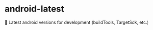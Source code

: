 # android-latest
:watermelon: Latest android versions for development (buildTools, TargetSdk, etc.)
